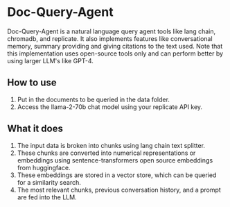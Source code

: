 # Doc-Query-Agent

Doc-Query-Agent is a natural language query agent tools like lang chain, chromadb, and replicate. It also implements features like conversational memory, summary providing and giving citations to the text used. Note that this implementation uses open-source tools only and can perform better by using larger LLM's like GPT-4.

## How to use
1. Put in the documents to be queried in the data folder.
2. Access the llama-2-70b chat model using your replicate API key.

## What it does
1. The input data is broken into chunks using lang chain text splitter.
2. These chunks are converted into numerical representations or embeddings using sentence-transformers open source embeddings from huggingface.
3. These embeddings are stored in a vector store, which can be queried for a similarity search.
4. The most relevant chunks, previous conversation history, and a prompt are fed into the LLM.
   


